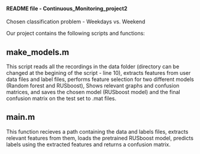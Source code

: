 #### README file - Continuous_Monitoring_project2 ####
 
Chosen classification problem - Weekdays vs. Weekend

Our project contains the following scripts and functions:

## make_models.m ##
This script reads all the recordings in the data folder (directory can be changed at the begining of the script - line 10),
extracts features from user data files and label files,
performs feature selection for two different models (Random forest and RUSboost),
Shows relevant graphs and confusion matrices,
and saves the chosen model (RUSboost model) and the final confusion matrix on the test set to .mat files.

## main.m ## 
This function recieves a path containing the data and labels files, 
extracts relevant features from them,
loads the pretrained RUSboost model,
predicts labels using the extracted features and returns a confusion matrix.
